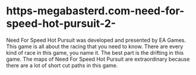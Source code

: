 # https-megabasterd.com-need-for-speed-hot-pursuit-2-
Need For Speed Hot Pursuit was developed and presented by EA Games. This game is all about the racing that you need to know. There are every kind of race in this game, you name it. The best part is the drifting in this game. The maps of Need For Speed Hot Pursuit are extraordinary because there are a lot of short cut paths in this game.
